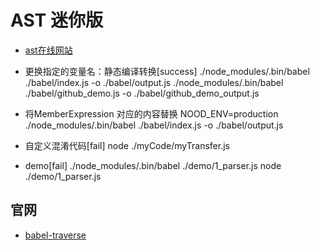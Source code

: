 # AST 迷你版

- [ast在线网站](https://astexplorer.net/)

- 更换指定的变量名：静态编译转换[success]
./node_modules/.bin/babel ./babel/index.js -o ./babel/output.js
./node_modules/.bin/babel ./babel/github_demo.js -o ./babel/github_demo_output.js

- 将MemberExpression 对应的内容替换
NOOD_ENV=production ./node_modules/.bin/babel ./babel/index.js -o ./babel/output.js

- 自定义混淆代码[fail]
node ./myCode/myTransfer.js

- demo[fail]
./node_modules/.bin/babel ./demo/1_parser.js
node ./demo/1_parser.js

## 官网
- [babel-traverse](https://github.com/jamiebuilds/babel-handbook/blob/master/translations/en/plugin-handbook.md#babel-traverse)